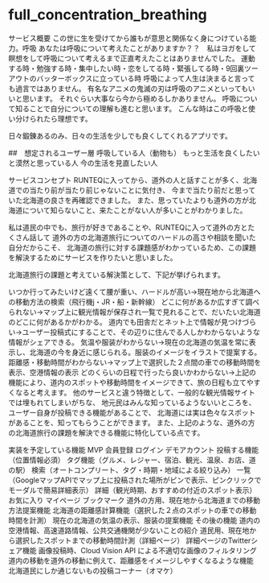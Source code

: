 # full_concentration_breathing
サービス概要
この世に生を受けてから誰もが意思と関係なく身につけている能力。呼吸
あなたは呼吸について考えたことがありますか？？　私はヨガをして瞑想をして呼吸について考えるまで正直考えたことはありませんでした。
運動する時・勉強する時・集中したい時・恋をしてる時・緊張してる時・9回裏ツーアウトのバッターボックスに立っている時
呼吸によって人生は決まると言っても過言ではありません。
有名なアニメの鬼滅の刃は呼吸のアニメといってもいいと思います。
それぐらい大事なら今から極めるしかありません。
呼吸について知ることで自分についての理解も進むと思います。
こんな時はこの呼吸と使い分けられたら理想です。

日々鍛錬あるのみ、日々の生活を少しでも良くしてくれるアプリです。

##　想定されるユーザー層
呼吸している人（動物も）
もっと生活を良くしたいと漠然と思っている人
今の生活を見直したい人


サービスコンセプト
RUNTEQに入ってから、道外の人と話すことが多く、北海道での当たり前が当たり前じゃないことに気付き、 今まで当たり前だと思っていた北海道の良さを再確認できました。 また、思っていたよりも道外の方が北海道について知らないこと、来たことがない人が多いことがわかりました。

私は道民の中でも、旅行が好きであることや、RUNTEQに入って道外の方とたくさん話して 道外の方の北海道旅行についてのハードルの高さや相談を聞いた自分だからこそ、 北海道の旅行に対する課題感がわかっているため、この課題を解決するためにサービスを作りたいと思いました。

北海道旅行の課題と考えている解決策として、下記が挙げられます。

いつか行ってみたいけど遠くて腰が重い、ハードルが高い→現在地から北海道への移動方法の検索（飛行機j・JR・船・新幹線）
どこに何があるか広すぎて調べられない→マップ上に観光情報が保存され一覧で見れることで、だいたい北海道のどこに何があるかがわかる。
道内でも田舎だとネット上で情報が見つけづらい→ユーザー投稿式にすることで、その辺りに住んでる人しかわからないような情報がシェアできる。
気温や服装がわからない→現在の北海道の気温を常に表示し、北海道の今を身近に感じられる。服装のイメージをイラストで提案する。
距離感・移動時間がわからない→マップ上で選択した２点間の車での移動時間を表示、空港情報の表示
どのくらいの日程で行ったら良いかわからない→上記の機能により、道内のスポットや移動時間をイメージできて、旅の日程も立てやすくなると考えます。
他のサービスと違う特徴として、一般的な観光情報サイトでは埋もれてしまいがちな、 地元民はみんな知っているようないいところを、ユーザー自身が投稿できる機能があることで、 北海道には実は色々なスポットがあることを、知ってもらうことができます。 また、上記のような、道外の方の北海道旅行の課題を解決できる機能に特化している点です。

実装を予定している機能
MVP
会員登録
ログイン
デモアカウント
投稿する機能（位置情報必須）
タグ機能（グルメ、レジャー、宿泊、観光、温泉、お店、道の駅）
検索（オートコンプリート、タグ・時期・地域による絞り込み）
一覧（GoogleマップAPIでマップ上に投稿された場所がピンで表示、ピンクリックでモーダルで簡易詳細表示）
詳細（観光時期、おすすめの付近のスポット表示）
お気に入り
マイページ
ブックマーク
道外の方用、現在地から北海道までの移動方法提案機能
北海道の距離感計算機能（選択した２点のスポットの車での移動時間を計測）
現在の北海道の気温の表示、服装の提案機能
その後の機能
道内の空港情報、高速道路情報、公共交通機関が少ないことの紹介
道民用、現在地から選択したスポットまでの移動時間計測（詳細ページ）
詳細ページのTwitterシェア機能
画像投稿時、Cloud Vision API による不適切な画像のフィルタリング
道内の移動を道外の移動に例えて、距離感をイメージしやすくなるような機能
北海道民にしか通じないもの投稿コーナー（オマケ）
